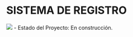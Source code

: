 <h1>SISTEMA DE REGISTRO</h1>
<img src=https://img.shields.io/badge/STATUS-DESARROLLO-green>
- Estado del Proyecto: En construcción.
